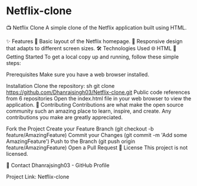 # Netflix-clone

📺 Netflix Clone
A simple clone of the Netflix application built using HTML.

✨ Features
🎨 Basic layout of the Netflix homepage.
📱 Responsive design that adapts to different screen sizes.
🛠️ Technologies Used
🌐 HTML
🚀 Getting Started
To get a local copy up and running, follow these simple steps:

Prerequisites
Make sure you have a web browser installed.

Installation
Clone the repository:
sh
git clone https://github.com/Dhanrajsingh03/Netflix-clone.git
 Public code references from 6 repositories
Open the index.html file in your web browser to view the application.
🤝 Contributing
Contributions are what make the open source community such an amazing place to learn, inspire, and create. Any contributions you make are greatly appreciated.

Fork the Project
Create your Feature Branch (git checkout -b feature/AmazingFeature)
Commit your Changes (git commit -m 'Add some AmazingFeature')
Push to the Branch (git push origin feature/AmazingFeature)
Open a Pull Request
📜 License
This project is not licensed.

📧 Contact
Dhanrajsingh03 - GitHub Profile

Project Link: Netflix-clone
